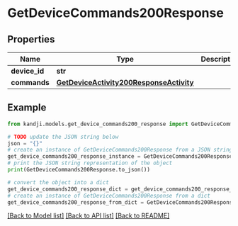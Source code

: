 # GetDeviceCommands200Response


## Properties

Name | Type | Description | Notes
------------ | ------------- | ------------- | -------------
**device_id** | **str** |  | [optional] 
**commands** | [**GetDeviceActivity200ResponseActivity**](GetDeviceActivity200ResponseActivity.md) |  | [optional] 

## Example

```python
from kandji.models.get_device_commands200_response import GetDeviceCommands200Response

# TODO update the JSON string below
json = "{}"
# create an instance of GetDeviceCommands200Response from a JSON string
get_device_commands200_response_instance = GetDeviceCommands200Response.from_json(json)
# print the JSON string representation of the object
print(GetDeviceCommands200Response.to_json())

# convert the object into a dict
get_device_commands200_response_dict = get_device_commands200_response_instance.to_dict()
# create an instance of GetDeviceCommands200Response from a dict
get_device_commands200_response_from_dict = GetDeviceCommands200Response.from_dict(get_device_commands200_response_dict)
```
[[Back to Model list]](../README.md#documentation-for-models) [[Back to API list]](../README.md#documentation-for-api-endpoints) [[Back to README]](../README.md)



